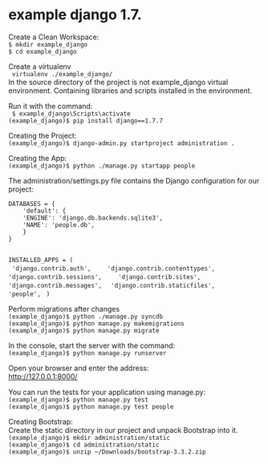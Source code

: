 # example django 1.7.

Create a Clean Workspace:                                                                                                    
<code>$ mkdir example_django  </code>                                                                                                      
<code>$ cd example_django </code> 

Create a virtualenv                                                                                                         
<code> virtualenv ./example_django/  </code>                                                                                                 
In the source directory of the project is not example_django virtual environment. Containing libraries and scripts installed in the environment.     

Run it with the command:                                                                                                     
<code> $ example_django\Scripts\activate</code>                                                                              
<code>(example_django)$ pip install django==1.7.7 </code> 

Creating the Project:                                                                                                 
<code>(example_django)$ django-admin.py startproject administration .  </code>  

Creating the App:                                                                                                       
<code>(example_django)$ python ./manage.py startapp people </code>                                                                                                            
                                                                                                           
The administration/settings.py file contains the Django configuration for our project:                                  
```
DATABASES = {                                                                                                  
    'default': {                                                                                                         
    'ENGINE': 'django.db.backends.sqlite3',                                                                              
    'NAME': 'people.db',                                                                                                
    }                                                                                                                        
}   
```

<code>
INSTALLED_APPS = (   
</code>                                                                                                          
       <code> 'django.contrib.auth',   </code>  
       <code> 'django.contrib.contenttypes',   </code>  
       <code> 'django.contrib.sessions',   </code>  
       <code> 'django.contrib.sites', </code>   </code>  
       <code> 'django.contrib.messages', </code>  
       <code> 'django.contrib.staticfiles',   </code>  
       <code> 'people', </code>  
<code>)        
</code>          

Perform migrations after changes                                                                                             
<code>(example_django)$ python ./manage.py syncdb     </code>                                                                
<code>(example_django)$ python manage.py makemigrations    </code>  
<code>(example_django)$ python manage.py migrate </code> 

In the console, start the server with the command:                                                                           
<code>(example_django)$ python manage.py runserver   </code>                                                                                

Open your browser and enter the address:                                                                                    
http://127.0.0.1:8000/

You can run the tests for your application using manage.py:                                                                 
<code>(example_django)$ python manage.py test             </code>      
<code>(example_django)$ python manage.py test people  </code> 

Creating Bootstrap:                                                                                                          
Create the static directory in our project and unpack Bootstrap into it.                                                    
<code>(example_django)$ mkdir administration/static   </code>        
<code>(example_django)$ cd administration/static       </code>       
<code>(example_django)$ unzip ~/Downloads/bootstrap-3.3.2.zip   </code> 
